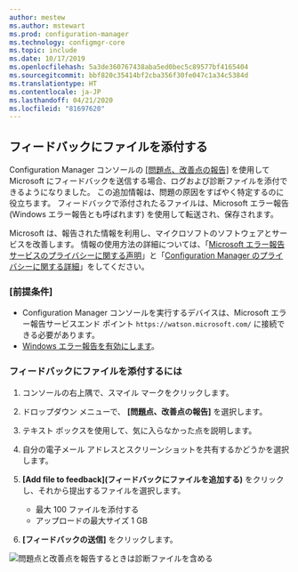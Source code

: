 ```yaml
---
author: mestew
ms.author: mstewart
ms.prod: configuration-manager
ms.technology: configmgr-core
ms.topic: include
ms.date: 10/17/2019
ms.openlocfilehash: 5a3de360767438aba5ed0bec5c89577bf4165404
ms.sourcegitcommit: bbf820c35414bf2cba356f30fe047c1a34c5384d
ms.translationtype: HT
ms.contentlocale: ja-JP
ms.lasthandoff: 04/21/2020
ms.locfileid: "81697620"
---
```

## <a name="attach-files-to-feedback"></a>フィードバックにファイルを添付する
<!--3555011-->
Configuration Manager コンソールの [[問題点、改善点の報告]](../../../../understand/find-help.md#BKMK_1806Feedback) を使用して Microsoft にフィードバックを送信する場合、ログおよび診断ファイルを添付できるようになりました。 この追加情報は、問題の原因をすばやく特定するのに役立ちます。 フィードバックで添付されたるファイルは、Microsoft エラー報告 (Windows エラー報告とも呼ばれます) を使用して転送され、保存されます。

Microsoft は、報告された情報を利用し、マイクロソフトのソフトウェアとサービスを改善します。 情報の使用方法の詳細については、「[Microsoft エラー報告サービスのプライバシーに関する声明](https://privacy.microsoft.com/microsoft-error-reporting-privacy-statement)」と「[Configuration Manager のプライバシーに関する詳細](../../../../plan-design/security/additional-privacy.md)」をしてください。

### <a name="prerequisites"></a>[前提条件]
- Configuration Manager コンソールを実行するデバイスは、Microsoft エラー報告サービスエンド ポイント `https://watson.microsoft.com/` に接続できる必要があります。
- [Windows エラー報告を有効にします](https://docs.microsoft.com/powershell/module/windowserrorreporting)。

### <a name="to-attach-files-to-feedback"></a>フィードバックにファイルを添付するには

1. コンソールの右上隅で、スマイル マークをクリックします。
1. ドロップダウン メニューで、 **[問題点、改善点の報告]** を選択します。
1. テキスト ボックスを使用して、気に入らなかった点を説明します。
1. 自分の電子メール アドレスとスクリーンショットを共有するかどうかを選択します。
1. **[Add file to feedback]\(フィードバックにファイルを追加する\)** をクリックし、それから提出するファイルを選択します。
   - 最大 100 ファイルを添付する
   - アップロードの最大サイズ 1 GB

1. **[フィードバックの送信]** をクリックします。

![問題点と改善点を報告するときは診断ファイルを含める](../../media/3556011-feedback-add-files.png)